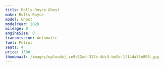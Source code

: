 ```yaml
---
title: Rolls-Royce Ghost
make: Rolls-Royce
model: Ghost
modelYear: 2020
mileage: 0
engineSize: 0
transmission: Automatic
fuel: Petrol
seats: 4
price: 1300
thumbnail: /images/uploads/_ce9e12ad-317e-4dc5-be2e-1f14da35e898.jpg
---
```

